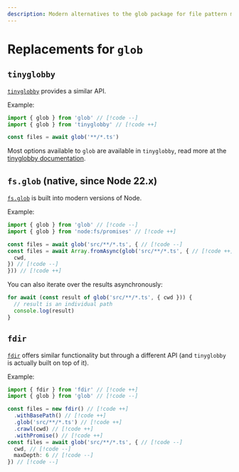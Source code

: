 ```yaml
---
description: Modern alternatives to the glob package for file pattern matching and globbing
---
```


# Replacements for `glob`

## `tinyglobby`

[`tinyglobby`](https://github.com/SuperchupuDev/tinyglobby) provides a similar API.

Example:

```ts
import { glob } from 'glob' // [!code --]
import { glob } from 'tinyglobby' // [!code ++]

const files = await glob('**/*.ts')
```

Most options available to `glob` are available in `tinyglobby`, read more at the [tinyglobby documentation](https://superchupu.dev/tinyglobby/documentation).

## `fs.glob` (native, since Node 22.x)

[`fs.glob`](https://nodejs.org/api/fs.html#fspromisesglobpattern-options) is built into modern versions of Node.

Example:

```ts
import { glob } from 'glob' // [!code --]
import { glob } from 'node:fs/promises' // [!code ++]

const files = await glob('src/**/*.ts', { // [!code --]
const files = await Array.fromAsync(glob('src/**/*.ts', { // [!code ++]
  cwd,
}) // [!code --]
})) // [!code ++]
```

You can also iterate over the results asynchronously:

```ts
for await (const result of glob('src/**/*.ts', { cwd })) {
  // result is an individual path
  console.log(result)
}
```

## `fdir`

[`fdir`](https://github.com/thecodrr/fdir/) offers similar functionality but through a different API (and `tinyglobby` is actually built on top of it).

Example:

```ts
import { fdir } from 'fdir' // [!code ++]
import { glob } from 'glob' // [!code --]

const files = new fdir() // [!code ++]
  .withBasePath() // [!code ++]
  .glob('src/**/*.ts') // [!code ++]
  .crawl(cwd) // [!code ++]
  .withPromise() // [!code ++]
const files = await glob('src/**/*.ts', { // [!code --]
  cwd, // [!code --]
  maxDepth: 6 // [!code --]
}) // [!code --]
```
